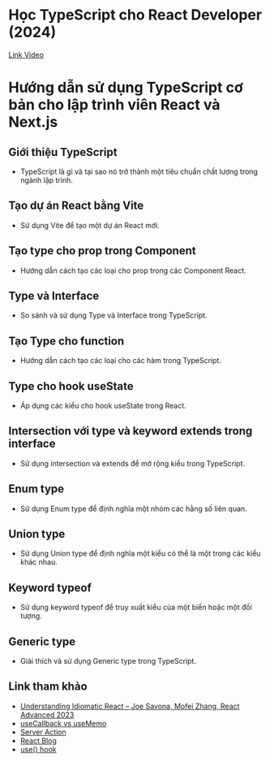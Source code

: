 # Học TypeScript cho React Developer (2024)

[Link Video](https://s.net.vn/mrKo)

# Hướng dẫn sử dụng TypeScript cơ bản cho lập trình viên React và Next.js

## Giới thiệu TypeScript

- TypeScript là gì và tại sao nó trở thành một tiêu chuẩn chất lượng trong ngành lập trình.

## Tạo dự án React bằng Vite

- Sử dụng Vite để tạo một dự án React mới.

## Tạo type cho prop trong Component

- Hướng dẫn cách tạo các loại cho prop trong các Component React.

## Type và Interface

- So sánh và sử dụng Type và Interface trong TypeScript.

## Tạo Type cho function

- Hướng dẫn cách tạo các loại cho các hàm trong TypeScript.

## Type cho hook useState

- Áp dụng các kiểu cho hook useState trong React.

## Intersection với type và keyword extends trong interface

- Sử dụng intersection và extends để mở rộng kiểu trong TypeScript.

## Enum type

- Sử dụng Enum type để định nghĩa một nhóm các hằng số liên quan.

## Union type

- Sử dụng Union type để định nghĩa một kiểu có thể là một trong các kiểu khác nhau.

## Keyword typeof

- Sử dụng keyword typeof để truy xuất kiểu của một biến hoặc một đối tượng.

## Generic type

- Giải thích và sử dụng Generic type trong TypeScript.

## Link tham khảo

- [Understanding Idiomatic React – Joe Savona, Mofei Zhang, React Advanced 2023](https://s.net.vn/M465)
- [useCallback vs useMemo](https://youtu.be/pNX5GBTlc70)
- [Server Action](https://youtu.be/BWJJwk2j-7A)
- [React Blog](https://react.dev/blog/2024/02/15/react-labs-what-we-have-been-working-on-february-2024)
- [use() hook](https://react.dev/reference/react/use)
